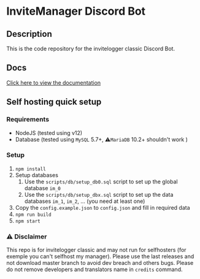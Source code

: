# InviteManager Discord Bot

## Description

This is the code repository for the invitelogger classic Discord Bot.

## Docs

[Click here to view the documentation](https://docs.invitemanager.co)

## Self hosting quick setup

### Requirements

- NodeJS (tested using v12)
- Database (tested using `MySQL` 5.7+, ⚠`MariaDB` 10.2+ shouldn't work )

### Setup

1. `npm install`
1. Setup databases
   1. Use the `scripts/db/setup_db0.sql` script to set up the global database `im_0`
   1. Use the `scripts/db/setup_dbx.sql` script to set up the data databases `im_1`, `im_2`, ... (you need at least one)
1. Copy the `config.example.json` to `config.json` and fill in required data
1. `npm run build`
1. `npm start`


### ⚠ Disclaimer

This repo is for invitelogger classic and may not run for selfhosters (for exemple you can't selfhost my manager).
Please use the last releases and not download master branch to avoid dev breach and others bugs.
Please do not remove developers and translators name in `credits` command.
